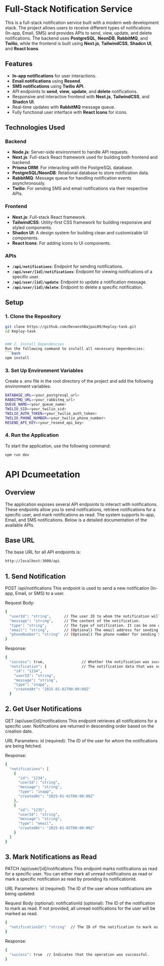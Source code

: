 # Full-Stack Notification Service

This is a full-stack notification service built with a modern web development stack. The project allows users to receive different types of notifications (In-app, Email, SMS) and provides APIs to send, view, update, and delete notifications. The backend uses **PostgreSQL**, **NeonDB**, **RabbitMQ**, and **Twilio**, while the frontend is built using **Next.js**, **TailwindCSS**, **Shadcn UI**, and **React Icons**.

## Features

- **In-app notifications** for user interactions.
- **Email notifications** using **Resend**.
- **SMS notifications** using **Twilio API**.
- API endpoints to **send**, **view**, **update**, and **delete** notifications.
- Responsive and interactive frontend with **Next.js**, **TailwindCSS**, and **Shadcn UI**.
- Real-time updates with **RabbitMQ** message queue.
- Fully functional user interface with **React Icons** for icons.

## Technologies Used

### Backend
- **Node.js**: Server-side environment to handle API requests.
- **Next.js**: Full-stack React framework used for building both frontend and backend.
- **Prisma ORM**: For interacting with the PostgreSQL database.
- **PostgreSQL/NeonDB**: Relational database to store notification data.
- **RabbitMQ**: Message queue for handling notification events asynchronously.
- **Twilio**: For sending SMS and email notifications via their respective APIs.

### Frontend
- **Next.js**: Full-stack React framework.
- **TailwindCSS**: Utility-first CSS framework for building responsive and styled components.
- **Shadcn UI**: A design system for building clean and customizable UI components.
- **React Icons**: For adding icons to UI components.

### APIs
- **`/api/notifications`**: Endpoint for sending notifications.
- **`/api/user/[id]/notifications`**: Endpoint for viewing notifications of a specific user.
- **`/api/user/[id]/update`**: Endpoint to update a notification message.
- **`/api/user/[id]/delete`**: Endpoint to delete a specific notification.

## Setup

### 1. Clone the Repository

```bash
git clone https://github.com/DevanshBajpai09/Keploy-task.git
cd Keploy-task


### 2. Install Dependencies
Run the following command to install all necessary dependencies:
```bash 
npm install
```  
### 3. Set Up Environment Variables
Create a .env file in the root directory of the project and add the following environment variables:
```bash 
DATABASE_URL=<your_postgresql_url>
RABBITMQ_URL=<your_rabbitmq_url>
QUEUE_NAME=<your_queue_name>
TWILIO_SID=<your_twilio_sid>
TWILIO_AUTH_TOKEN=<your_twilio_auth_token>
TWILIO_PHONE_NUMBER=<your_twilio_phone_number>
RESEND_API_KEY=<your_resend_api_key>
```

### 4. Run the Application
To start the application, use the following command:

```bash 
npm run dev
```

# API Dcumeetation

## Overview
The application exposes several API endpoints to interact with notifications. These endpoints allow you to send notifications, retrieve notifications for a specific user, and mark notifications as read. The system supports In-app, Email, and SMS notifications. Below is a detailed documentation of the available APIs.

## Base URL
The base URL for all API endpoints is:

```bash 
http://localhost:3000/api
```

## 1. Send Notification

POST /api/notifications
This endpoint is used to send a new notification (In-app, Email, or SMS) to a user.

Request Body:

```bash 
{
  "userId": "string",      // The user ID to whom the notification will be sent.
  "message": "string",     // The content of the notification.
  "type": "string",        // The type of notification. It can be one of: "inapp", "email", "sms".
  "email": "string",       // (Optional) The email address for sending email notifications.
  "phoneNumber": "string"  // (Optional) The phone number for sending SMS notifications.
}
```

Response:

```bash 
{
  "success": true,                 // Whether the notification was successfully enqueued.
  "notification": {                // The notification data that was sent.
    "id": "1234",
    "userId": "string",
    "message": "string",
    "type": "inapp",
    "createdAt": "2025-01-01T00:00:00Z"
  }

```

## 2. Get User Notifications
GET /api/user/[id]/notifications
This endpoint retrieves all notifications for a specific user. Notifications are returned in descending order based on the creation date.

URL Parameters:
id (required): The ID of the user for whom the notifications are being fetched.

Response:

```bash 
{
  "notifications": [
    {
      "id": "1234",
      "userId": "string",
      "message": "string",
      "type": "inapp",
      "createdAt": "2025-01-01T00:00:00Z"
    },
    {
      "id": "1235",
      "userId": "string",
      "message": "string",
      "type": "email",
      "createdAt": "2025-01-02T00:00:00Z"
    }
  ]
}

```

## 3. Mark Notifications as Read

PATCH /api/user/[id]/notifications
This endpoint marks notifications as read for a specific user. You can either mark all unread notifications as read or mark a specific notification as read by providing its notificationId.

URL Parameters:
id (required): The ID of the user whose notifications are being updated.

Request Body (optional):
notificationId (optional): The ID of the notification to mark as read. If not provided, all unread notifications for the user will be marked as read.

```bash 
{
  "notificationId": "string"  // The ID of the notification to mark as read.
}
```

Response:
```bash 
{
  "success": true  // Indicates that the operation was successful.
}
```




